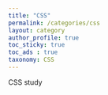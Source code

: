 ```yaml
---
title: "CSS"
permalink: /categories/css
layout: category
author_profile: true
toc_sticky: true
toc_ads : true
taxonomy: CSS
---
```


CSS study
